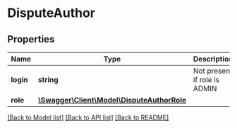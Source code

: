 # DisputeAuthor

## Properties
Name | Type | Description | Notes
------------ | ------------- | ------------- | -------------
**login** | **string** | Not present if role is ADMIN | [optional] 
**role** | [**\Swagger\Client\Model\DisputeAuthorRole**](DisputeAuthorRole.md) |  | 

[[Back to Model list]](../../README.md#documentation-for-models) [[Back to API list]](../../README.md#documentation-for-api-endpoints) [[Back to README]](../../README.md)

